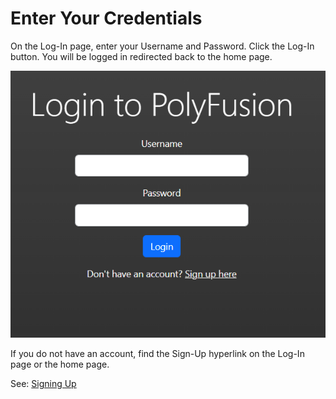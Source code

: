 # Enter Your Credentials

On the Log-In page, enter your Username and Password.
Click the Log-In button.
You will be logged in redirected back to the home page.

![Log-In Page](./images/login_page.png)

If you do not have an account, find the Sign-Up hyperlink on the Log-In page or the home page.

See: [Signing Up](./sign_up.md)